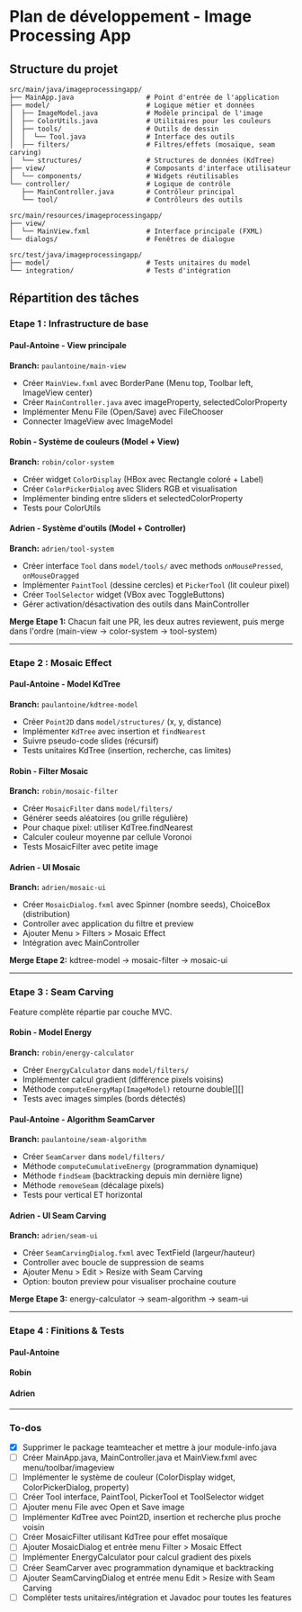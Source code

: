 # Plan de développement - Image Processing App

## Structure du projet

```
src/main/java/imageprocessingapp/
├── MainApp.java                  # Point d'entrée de l'application
├── model/                        # Logique métier et données
│  ├── ImageModel.java            # Modèle principal de l'image
│  ├── ColorUtils.java            # Utilitaires pour les couleurs
│  ├── tools/                     # Outils de dessin
│  │  └── Tool.java               # Interface des outils
│  ├── filters/                   # Filtres/effets (mosaïque, seam carving)
│  └── structures/                # Structures de données (KdTree)
├── view/                         # Composants d'interface utilisateur
│  └── components/                # Widgets réutilisables
└── controller/                   # Logique de contrôle
   ├── MainController.java        # Contrôleur principal
   └── tool/                      # Contrôleurs des outils

src/main/resources/imageprocessingapp/
├── view/                        
│  └── MainView.fxml              # Interface principale (FXML)
└── dialogs/                      # Fenêtres de dialogue

src/test/java/imageprocessingapp/
├── model/                        # Tests unitaires du model
└── integration/                  # Tests d'intégration
```

## Répartition des tâches 

### **Etape 1 : Infrastructure de base**

#### Paul-Antoine - View principale

**Branch:** `paulantoine/main-view`

- Créer `MainView.fxml` avec BorderPane (Menu top, Toolbar left, ImageView center)
- Créer `MainController.java` avec imageProperty, selectedColorProperty
- Implémenter Menu File (Open/Save) avec FileChooser
- Connecter ImageView avec ImageModel

#### Robin - Système de couleurs (Model + View)

**Branch:** `robin/color-system`

- Créer widget `ColorDisplay` (HBox avec Rectangle coloré + Label)
- Créer `ColorPickerDialog` avec Sliders RGB et visualisation
- Implémenter binding entre sliders et selectedColorProperty
- Tests pour ColorUtils

#### Adrien - Système d'outils (Model + Controller)

**Branch:** `adrien/tool-system`

- Créer interface `Tool` dans `model/tools/` avec methods `onMousePressed`, `onMouseDragged`
- Implémenter `PaintTool` (dessine cercles) et `PickerTool` (lit couleur pixel)
- Créer `ToolSelector` widget (VBox avec ToggleButtons)
- Gérer activation/désactivation des outils dans MainController

**Merge Etape 1:** Chacun fait une PR, les deux autres reviewent, puis merge dans l'ordre (main-view → color-system → tool-system)

---

### **Etape 2 : Mosaic Effect**

#### Paul-Antoine - Model KdTree

**Branch:** `paulantoine/kdtree-model`

- Créer `Point2D` dans `model/structures/` (x, y, distance)
- Implémenter `KdTree` avec insertion et `findNearest`
- Suivre pseudo-code slides (récursif)
- Tests unitaires KdTree (insertion, recherche, cas limites)

#### Robin - Filter Mosaic

**Branch:** `robin/mosaic-filter`

- Créer `MosaicFilter` dans `model/filters/`
- Générer seeds aléatoires (ou grille régulière)
- Pour chaque pixel: utiliser KdTree.findNearest
- Calculer couleur moyenne par cellule Voronoi
- Tests MosaicFilter avec petite image

#### Adrien - UI Mosaic

**Branch:** `adrien/mosaic-ui`

- Créer `MosaicDialog.fxml` avec Spinner (nombre seeds), ChoiceBox (distribution)
- Controller avec application du filtre et preview
- Ajouter Menu > Filters > Mosaic Effect
- Intégration avec MainController

**Merge Etape 2:** kdtree-model → mosaic-filter → mosaic-ui

---

### **Etape 3 : Seam Carving**

Feature complète répartie par couche MVC.

#### Robin - Model Energy

**Branch:** `robin/energy-calculator`

- Créer `EnergyCalculator` dans `model/filters/`
- Implémenter calcul gradient (différence pixels voisins)
- Méthode `computeEnergyMap(ImageModel)` retourne double[][]
- Tests avec images simples (bords détectés)

#### Paul-Antoine - Algorithm SeamCarver

**Branch:** `paulantoine/seam-algorithm`

- Créer `SeamCarver` dans `model/filters/`
- Méthode `computeCumulativeEnergy` (programmation dynamique)
- Méthode `findSeam` (backtracking depuis min dernière ligne)
- Méthode `removeSeam` (décalage pixels)
- Tests pour vertical ET horizontal

#### Adrien - UI Seam Carving

**Branch:** `adrien/seam-ui`

- Créer `SeamCarvingDialog.fxml` avec TextField (largeur/hauteur)
- Controller avec boucle de suppression de seams
- Ajouter Menu > Edit > Resize with Seam Carving
- Option: bouton preview pour visualiser prochaine couture

**Merge Etape 3:** energy-calculator → seam-algorithm → seam-ui

---

### **Etape 4 : Finitions & Tests**

#### Paul-Antoine

#### Robin

#### Adrien

---

### To-dos

- [x] Supprimer le package teamteacher et mettre à jour module-info.java 
- [ ] Créer MainApp.java, MainController.java et MainView.fxml avec menu/toolbar/imageview 
- [ ] Implémenter le système de couleur (ColorDisplay widget, ColorPickerDialog, property) 
- [ ] Créer Tool interface, PaintTool, PickerTool et ToolSelector widget 
- [ ] Ajouter menu File avec Open et Save image 
- [ ] Implémenter KdTree avec Point2D, insertion et recherche plus proche voisin 
- [ ] Créer MosaicFilter utilisant KdTree pour effet mosaïque 
- [ ] Ajouter MosaicDialog et entrée menu Filter > Mosaic Effect
- [ ] Implémenter EnergyCalculator pour calcul gradient des pixels
- [ ] Créer SeamCarver avec programmation dynamique et backtracking
- [ ] Ajouter SeamCarvingDialog et entrée menu Edit > Resize with Seam Carving
- [ ] Compléter tests unitaires/intégration et Javadoc pour toutes les features